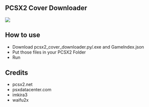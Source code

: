 ## PCSX2 Cover Downloader  
![](https://i.imgur.com/RhmZPxw.png)  

## How to use  

- Download pcsx2_cover_downloader.py/.exe and GameIndex.json
- Put those files in your PCSX2 Folder
- Run

## Credits
* pcsx2.net
* psxdatacenter.com
* imkira3
* waifu2x